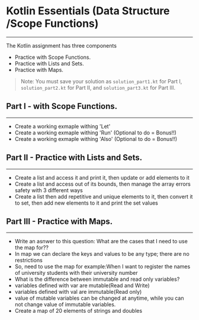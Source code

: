 # Kotlin Essentials (Data Structure /Scope Functions)
---
The Kotlin assignment has three components
- Practice with Scope Functions.
- Practice with Lists and Sets.
- Practice with Maps.

> Note: You must save your solution as `solution_part1.kt` for Part I, `solution_part2.kt` for Part II, and `solution_part3.kt` for Part III.

## Part I - with Scope Functions.
---
- Create a working exmaple withing 'Let'
- Create a working exmaple withing 'Run'  (Optional to do = Bonus!!)
- Create a working exmaple withing 'Also'  (Optional to do = Bonus!!)

## Part II - Practice with Lists and Sets.
---
- Create a list and access it and print it, then update or add elements to it
- Create a list and access out of its bounds, then manage the array errors safety with 3 different ways
- Create a list then add repetitive and unique elements to it, then convert it to set, then add new elements to it and print the set values

## Part III - Practice with Maps.
---
- Write an asnwer to this question: What are the cases that I need to use the map for??
- In map we can declare the keys and values to be any type; there are no restrictions
- So, need to use the map for example:When I want to register the names of university students with their university number
- What is the difference between immutable and read only variables?
- variables defined with var are mutable(Read and Write)
- variables defined with val are immutable(Read only)
- value of mutable variables can be changed at anytime, while you can not change value of immutable variables.
- Create a map of 20 elements of strings and doubles
